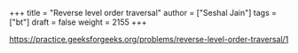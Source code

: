 +++
title = "Reverse level order traversal"
author = ["Seshal Jain"]
tags = ["bt"]
draft = false
weight = 2155
+++

<https://practice.geeksforgeeks.org/problems/reverse-level-order-traversal/1>
